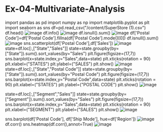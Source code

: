 # Ex-04-Multivariate-Analysis
import pandas as pd 
import numpy as np 
import matplotlib.pyplot as plt
import seaborn as sns
df=pd.read_csv("/content/SuperStore (1).csv")
df.head()
![image](https://user-images.githubusercontent.com/86044259/192983247-080a1cdf-d71f-4913-8890-89369e5d6e8b.png)
df.info()
![image](https://user-images.githubusercontent.com/86044259/192983320-21d268f3-6d28-4460-b0a6-00e57f6f2bd2.png)
df.isnull().sum()
![image](https://user-images.githubusercontent.com/86044259/192983441-f91fd724-e3cb-46c6-ac15-50d53f2c09e7.png)
df['Postal Code']=df['Postal Code'].fillna(df['Postal Code'].mode()[0])
df.isnull().sum()
![image](https://user-images.githubusercontent.com/86044259/192983537-9b8dd5f1-eb23-4bc4-965f-e8f2e25ab404.png)
sns.scatterplot(df['Postal Code'],df['Sales'])
![image](https://user-images.githubusercontent.com/86044259/192983615-e492920f-973a-46df-9ab4-1c7f1b1b9265.png)
state=df.loc[:,["State","Sales"]]
state=state.groupby(by=["State"]).sum().sort_values(by="Sales")
plt.figure(figsize=(17,7))
sns.barplot(x=state.index,y="Sales",data=state)
plt.xticks(rotation = 90)
plt.xlabel=("STATES")
plt.ylabel=("SALES")
plt.show()
![image](https://user-images.githubusercontent.com/86044259/192983687-52f2360b-b6a4-4427-ac35-87bf6a0f226f.png)
state=df.loc[:,["State","Postal Code"]]
state=state.groupby(by=["State"]).sum().sort_values(by="Postal Code")
plt.figure(figsize=(17,7))
sns.barplot(x=state.index,y="Postal Code",data=state)
plt.xticks(rotation = 90)
plt.xlabel=("STATES")
plt.ylabel=("POSTAL CODE")
plt.show()
![image](https://user-images.githubusercontent.com/86044259/192983805-498d01ed-82fb-4640-a9e6-cb04ffd1b7e4.png)

state=df.loc[:,["Segment","Sales"]]
state=state.groupby(by=["Segment"]).sum().sort_values(by="Sales")
plt.figure(figsize=(17,7))
sns.barplot(x=state.index,y="Sales",data=state)
plt.xticks(rotation = 90)
plt.xlabel=("SEGMENT")
plt.ylabel=("SALES")
plt.show()
![image](https://user-images.githubusercontent.com/86044259/192983890-e9a1f972-7bb2-4717-83d5-d2bcabb36cd6.png)

sns.barplot(df['Postal Code'], df['Ship Mode'], hue=df['Region'])
![image](https://user-images.githubusercontent.com/86044259/192984032-51344a9a-cd50-4915-b85c-caff7f56c98d.png)
df.corr()
sns.heatmap(df.corr(),annot=True)
![image](https://user-images.githubusercontent.com/86044259/192984196-8316eda7-b9bc-4418-81b3-50cf3f78cd93.png)

